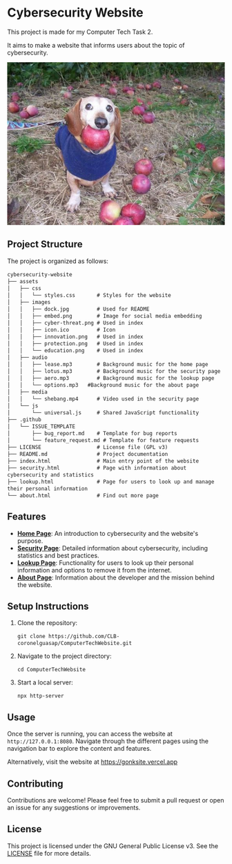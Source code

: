 # Cybersecurity Website

This project is made for my Computer Tech Task 2.

It aims to make a website that informs users about the topic of cybersecurity.

![dock](assets/images/dock.jpg)

## Project Structure

The project is organized as follows:

```
cybersecurity-website
├── assets
│   ├── css
│   │   └── styles.css       # Styles for the website
│   ├── images
│   │   ├── dock.jpg         # Used for README
│   │   ├── embed.png        # Image for social media embedding
│   │   ├── cyber-threat.png # Used in index
│   │   ├── icon.ico         # Icon
│   │   ├── innovation.png   # Used in index
│   │   ├── protection.png   # Used in index
│   │   └── education.png    # Used in index
│   ├── audio
│   │   ├── lease.mp3        # Background music for the home page
│   │   ├── lotus.mp3        # Background music for the security page
│   │   ├── aero.mp3         # Background music for the lookup page
│   │   └── options.mp3   #Background music for the about page
│   ├── media
│   │   └── shebang.mp4      # Video used in the security page
│   └── js
│       └── universal.js     # Shared JavaScript functionality
├── .github
│   └── ISSUE_TEMPLATE
│       ├── bug_report.md    # Template for bug reports
│       └── feature_request.md # Template for feature requests
├── LICENSE                  # License file (GPL v3)
├── README.md                # Project documentation
├── index.html               # Main entry point of the website
├── security.html            # Page with information about cybersecurity and statistics
├── lookup.html              # Page for users to look up and manage their personal information
└── about.html               # Find out more page
```

## Features

- [**Home Page**](index.html): An introduction to cybersecurity and the website's purpose.
- [**Security Page**](security.html): Detailed information about cybersecurity, including statistics and best practices.
- [**Lookup Page**](lookup.html): Functionality for users to look up their personal information and options to remove it from the internet.
- [**About Page**](about.html): Information about the developer and the mission behind the website.

## Setup Instructions

1. Clone the repository:
   ```
   git clone https://github.com/CLB-coronelguasap/ComputerTechWebsite.git
   ```
2. Navigate to the project directory:
   ```
   cd ComputerTechWebsite
   ```
3. Start a local server:
   ```
   npx http-server
   ```

## Usage

Once the server is running, you can access the website at `http://127.0.0.1:8080`. Navigate through the different pages using the navigation bar to explore the content and features.

Alternatively, visit the website at https://gonksite.vercel.app
## Contributing

Contributions are welcome! Please feel free to submit a pull request or open an issue for any suggestions or improvements.

## License

This project is licensed under the GNU General Public License v3. See the [LICENSE](LICENSE) file for more details.
